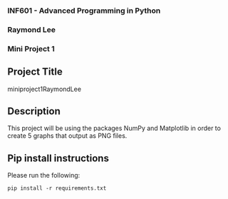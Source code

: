 ### INF601 - Advanced Programming in Python
### Raymond Lee 
### Mini Project 1

## Project Title
miniproject1RaymondLee

## Description
This project will be using the packages NumPy and Matplotlib in order to create 5 graphs that output as PNG files.

## Pip install instructions

Please run the following:
```
pip install -r requirements.txt
```

